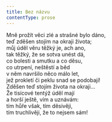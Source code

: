 ```yaml
---
title: Bez názvu
contentType: prose
---
```


Mně prožít věci zlé a strašné bylo dáno,  
teď zděšen stojím na okraji života;  
můj úděl věru těžký je, ach ano,  
tak těžký, že se sotva unést dá,  
co bolesti a smutku a co děsu,  
co utrpení, neštěstí a běd  
v něm navršilo něco málo let,  
jež prokletí či peklu snad se podobají!  
Zděšen teď stojím života na okraji…  
Že tisícové tentýž úděl mají  
a horší ještě, vím a uznávám:  
tím hůře však, tím děsivěji,  
tím truchlivěji, že to nejsem sám!
